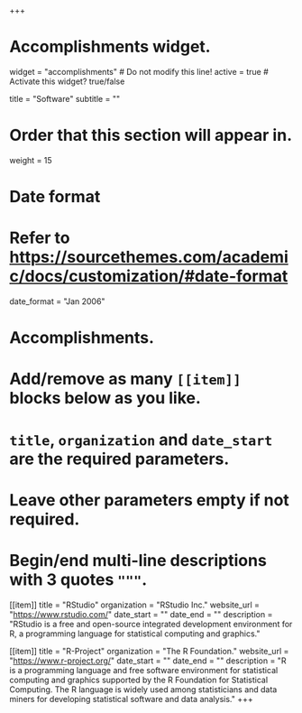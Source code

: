 +++
# Accomplishments widget.
widget = "accomplishments"  # Do not modify this line!
active = true  # Activate this widget? true/false

title = "Software" 
subtitle = ""

# Order that this section will appear in.
weight = 15

# Date format
#   Refer to https://sourcethemes.com/academic/docs/customization/#date-format
date_format = "Jan 2006"

# Accomplishments.
#   Add/remove as many `[[item]]` blocks below as you like.
#   `title`, `organization` and `date_start` are the required parameters.
#   Leave other parameters empty if not required.
#   Begin/end multi-line descriptions with 3 quotes `"""`.
  
[[item]]
  title = "RStudio"
  organization = "RStudio Inc."
  website_url = "https://www.rstudio.com/"
  date_start = ""
  date_end = ""
  description = "RStudio is a free and open-source integrated development environment for R, a programming language for statistical computing and graphics."
  
[[item]]
  title = "R-Project"
  organization = "The R Foundation."
  website_url = "https://www.r-project.org/"
  date_start = ""
  date_end = ""
  description = "R is a programming language and free software environment for statistical computing and graphics supported by the R Foundation for Statistical Computing. The R language is widely used among statisticians and data miners for developing statistical software and data analysis."
+++

